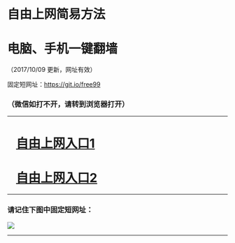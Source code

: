 ﻿# 自由上网简易方法

# 电脑、手机一键翻墙

（2017/10/09 更新，网址有效）

固定短网址：https://git.io/free99

### （微信如打不开，请转到浏览器打开）


***





# &nbsp;&nbsp; <a href="http://ft3147422268.fwq-tz-1001.info/fwqtz01.html?t=100900122769 " target="_blank">自由上网入口1</a>
# &nbsp;&nbsp; <a href="http://ft1404217828.fwq-tz-1002.info/fwqtz02.html?t=100900115494 " target="_blank">自由上网入口2</a>
***

### 请记住下图中固定短网址：

<img src="https://s3-us-west-2.amazonaws.com/fwq-1001/yjfq-20170905okok.png" /> 


***


